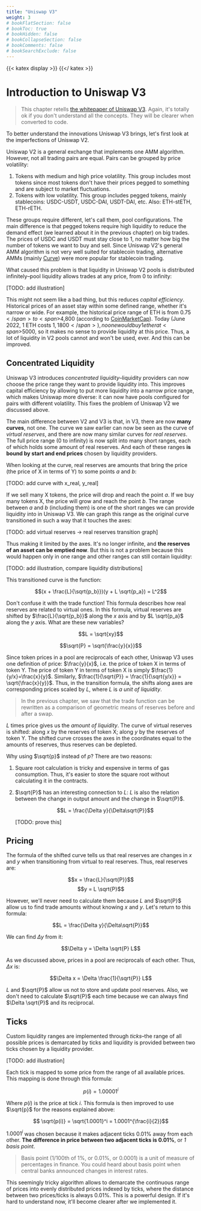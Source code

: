 ```yaml
---
title: "Uniswap V3"
weight: 3
# bookFlatSection: false
# bookToc: true
# bookHidden: false
# bookCollapseSection: false
# bookComments: false
# bookSearchExclude: false
---
```

{{< katex display >}} {{</ katex >}}

# Introduction to Uniswap V3

> This chapter retells [the whitepaper of Uniswap V3](https://uniswap.org/whitepaper-v3.pdf). Again, it's totally ok if
you don't understand all the concepts. They will be clearer when converted to code.

To better understand the innovations Uniswap V3 brings, let's first look at the imperfections of Uniswap V2.

Uniswap V2 is a general exchange that implements one AMM algorithm. However, not all trading pairs are equal.
Pairs can be grouped by price volatility:

1. Tokens with medium and high price volatility. This group includes most tokens since most tokens don't have their
prices pegged to something and are subject to market fluctuations.
1. Tokens with low volatility. This group includes pegged tokens, mainly stablecoins: USDC-USDT, USDC-DAI, USDT-DAI, etc.
Also: ETH-stETH, ETH-rETH.

These groups require different, let's call them, pool configurations. The main difference is that pegged tokens require
high liquidity to reduce the demand effect (we learned about it in the previous chapter) on big trades. The prices of
USDC and USDT must stay close to 1, no matter how big the number of tokens we want to buy and sell. Since Uniswap V2's
general AMM algorithm is not very well suited for stablecoin trading, alternative AMMs (mainly [Curve](https://curve.fi))
were more popular for stablecoin trading.

What caused this problem is that liquidity in Uniswap V2 pools is distributed infinitely–pool liquidity allows trades at
any price, from 0 to infinity:

[TODO: add illustration]

This might not seem like a bad thing, but this reduces *capital efficiency*. Historical prices of an asset stay within
some defined range, whether it's narrow or wide. For example, the historical price range of ETH is from <span>$0.75</span>
to <span>$4,800</span> (according to [CoinMarketCap](https://coinmarketcap.com/currencies/ethereum/)). Today (June 2022,
 1 ETH costs <span>$1,1800</span>), no one would buy 1 ether at <span>$5000</span>, so it makes no sense to provide
liquidity at this price. Thus, a lot of liquidity in V2 pools cannot and won't be used, ever. And this can be improved.

## Concentrated Liquidity

Uniswap V3 introduces *concentrated liquidity*–liquidity providers can now choose the price range they want to provide
liquidity into. This improves capital efficiency by allowing to put more liquidity into a narrow price range, which makes
Uniswap more diverse: it can now have pools configured for pairs with different volatility. This fixes the problem of
Uniswap V2 we discussed above.

The main difference between V2 and V3 is that, in V3, there are now **many curves**, not one. The curve we saw earlier
can now be seen as the curve of *virtual reserves*, and there are now many similar curves for *real reserves*. The full
price range (0 to infinity) is now split into many short ranges, each of which holds some amount of real reserves. And
each of these ranges **is bound by start and end prices** chosen by liquidity providers.

When looking at the curve, real reserves are amounts that bring the price (the price of X in terms of Y) to some points
$a$ and $b$:

[TODO: add curve with x_real, y_real]

If we sell many X tokens, the price will drop and reach the point $a$. If we buy many tokens X, the price will grow and
reach the point $b$. The range between $a$ and $b$ (including them) is one of the short ranges we can provide liquidity
into in Uniswap V3. We can graph this range as the original curve transitioned in such a way that it touches the axes:

[TODO: add virtual reserves -> real reserves transition graph]

Thus making it limited by the axes. It's no longer infinite, and **the reserves of an asset can be emptied now**. But
this is not a problem because this would happen only in one range and other ranges can still contain liquidity:

[TODO: add illustration, compare liquidity distributions]

This transitioned curve is the function:

$$(x + \frac{L}{\sqrt{p_b}})(y + L \sqrt{p_a}) = L^2$$

Don't confuse it with the trade function! This formula describes how real reserves are related to virtual ones. In this
formula, virtual reserves are shifted by $\frac{L}{\sqrt{p_b}}$ along the $x$ axis and by $L \sqrt{p_a}$ along the $y$
axis. What are these new variables?

$$L = \sqrt{xy}$$

$$\sqrt{P} = \sqrt{\frac{y}{x}}$$

Since token prices in a pool are reciprocals of each other, Uniswap V3 uses one definition of price: $\frac{y}{x}$, i.e.
the price of token X in terms of token Y. The price of token Y in terms of token X is simply $\frac{1}{y/x}=\frac{x}{y}$.
Similarly, $\frac{1}{\sqrt{P}} = \frac{1}{\sqrt{y/x}} = \sqrt{\frac{x}{y}}$. Thus, in the transition formula, the shifts
along axes are corresponding prices scaled by $L$, where $L$ is *a unit of liquidity*.

> In the previous chapter, we saw that the trade function can be rewritten as a comparison of geometric means of reserves
before and after a swap.

$L$ times price gives us the *amount of liquidity*. The curve of virtual reserves is shifted: along $x$ by the reserves of
token X; along $y$ by the reserves of token Y. The shifted curve crosses the axes in the coordinates equal to the amounts
of reserves, thus reserves can be depleted.

Why using $\sqrt{p}$ instead of $p$? There are two reasons:

1. Square root calculation is tricky and expensive in terms of gas consumption. Thus, it's easier to store the square root
without calculating it in the contracts.
1. $\sqrt{P}$ has an interesting connection to $L$: $L$ is also the relation between the change in output amount and 
the change in $\sqrt{P}$.

    $$L = \frac{\Delta y}{\Delta\sqrt{P}}$$

    [TODO: prove this]


## Pricing

The formula of the shifted curve tells us that real reserves are changes in $x$ and $y$ when transitioning from virtual
to real reserves. Thus, real reserves are:

$$x = \frac{L}{\sqrt{P}}$$
$$y = L \sqrt{P}$$

However, we'll never need to calculate them because $L$ and $\sqrt{P}$ allow us to find trade amounts without knowing
$x$ and $y$. Let's return to this formula:

$$L = \frac{\Delta y}{\Delta\sqrt{P}}$$

We can find $\Delta y$ from it:

$$\Delta y = \Delta \sqrt{P} L$$

As we discussed above, prices in a pool are reciprocals of each other. Thus, $\Delta x$ is:

$$\Delta x = \Delta \frac{1}{\sqrt{P}} L$$

$L$ and $\sqrt{P}$ allow us not to store and update pool reserves. Also, we don't need to calculate $\sqrt{P}$ each time
because we can always find $\Delta \sqrt{P}$ and its reciprocal.

## Ticks

Custom liquidity ranges are implemented through *ticks*–the range of all possible prices is demarcated by ticks and
liquidity is provided between two ticks chosen by a liquidity provider. 

[TODO: add illustration]

Each tick is mapped to some price from the range of all available prices. This mapping is done through this formula:

$$p(i) = 1.00001^i$$

Where $p(i)$ is the price at tick $i$. This formula is then improved to use $\sqrt{p}$ for the reasons explained above:

$$ \sqrt{p(i)} = \sqrt{1.0001}^i = 1.0001^{\frac{i}{2}}$$

$1.0001^i$ was chosen because it makes adjacent ticks 0.01% away from each other. **The difference in price between
two adjacent ticks is 0.01%**, or *1 basis point*.

> Basis point (1/100th of 1%, or 0.01%, or 0.0001) is a unit of measure of percentages in finance. You could heard about
basis point when central banks announced changes in interest rates.

This seemingly tricky algorithm allows to demarcate the continuous range of prices into evenly
distributed prices indexed by ticks, where the distance between two prices/ticks is always 0.01%. This is a powerful
design. If it's hard to understand now, it'll become clearer after we implemented it.